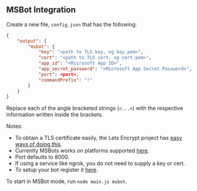 ## MSBot Integration
Create a new file, `config.json` that has the following:
```json
{
	"output": {
		"msbot": {
			"key": "<path to TLS key, eg key.pem>",
			"cert": "<path to TLS cert, eg cert.pem>",
			"app_id": "<Microsoft App ID>",
			"app_secret_password": "<Microsoft App Secret Password>",
			"port": <port>,
			"commandPrefix": "!"
		}
	}
}
```
Replace each of the angle bracketed strings (`<...>`) with the respective information written inside the brackets.

Notes:
- To obtain a TLS certificate easily, the Lets Encrypt project has [easy ways of doing this](https://letsencrypt.org/getting-started/).
- Currently MSBots works on platforms supported [here]().
- Port defaults to 8000.
- If using a service like ngrok, you do not need to supply a key or cert.
- To setup your bot register it [here](https://dev.botframework.com/bots/new).

To start in MSBot mode, run `node main.js msbot`.
